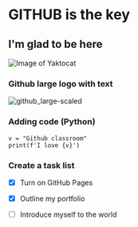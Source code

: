 # GITHUB is the key
## I'm glad to be here


![Image of Yaktocat](https://octodex.github.com/images/yaktocat.png)

### Github large logo with text
![github_large-scaled](https://github.com/Exp-Communicate-Using-Markdown-Cohort-1/series-communicate-using-markdown-bright1205/assets/52327882/21faa651-c09f-4b9f-9cd4-f53d5f262a46)

### Adding code (Python)
```
v = "Github classroom"
print(f'I love {v}')
```
### Create a task list
- [x] Turn on GitHub Pages
- [x] Outline my portfolio
- [ ] Introduce myself to the world

